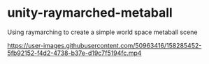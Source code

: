 # unity-raymarched-metaball
Using raymarching to create a simple world space metaball scene

https://user-images.githubusercontent.com/50963416/158285452-5fb92152-f4d2-4738-b37e-d19c7f5194fc.mp4


